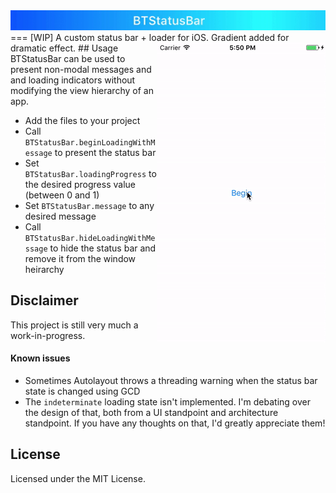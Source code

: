 <img src="/misc/loader.gif">
===
[WIP] A custom status bar + loader for iOS. Gradient added for dramatic effect.

<img src="/misc/screen.gif" align="right">
## Usage
BTStatusBar can be used to present non-modal messages and and loading indicators without modifying the view hierarchy of an app.

- Add the files to your project
- Call `BTStatusBar.beginLoadingWithMessage` to present the status bar
- Set `BTStatusBar.loadingProgress` to the desired progress value (between 0 and 1)
- Set `BTStatusBar.message` to any desired message
- Call `BTStatusBar.hideLoadingWithMessage` to hide the status bar and remove it from the window heirarchy

## Disclaimer
This project is still very much a work-in-progress.
#### Known issues
- Sometimes Autolayout throws a threading warning when the status bar state is changed using GCD
- The `indeterminate` loading state isn't implemented. I'm debating over the design of that, both from a UI standpoint and architecture standpoint. If you have any thoughts on that, I'd greatly appreciate them!

## License
Licensed under the MIT License.
